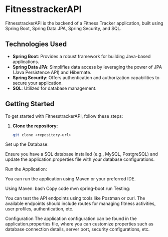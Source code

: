 # FitnesstrackerAPI

FitnesstrackerAPI is the backend of a Fitness Tracker application, built using Spring Boot, Spring Data JPA, Spring Security, and SQL.

## Technologies Used

- **Spring Boot**: Provides a robust framework for building Java-based applications.
- **Spring Data JPA**: Simplifies data access by leveraging the power of JPA (Java Persistence API) and Hibernate.
- **Spring Security**: Offers authentication and authorization capabilities to secure your application.
- **SQL**: Utilized for database management.

## Getting Started

To get started with FitnesstrackerAPI, follow these steps:

1. **Clone the repository:**

   ```bash
   git clone <repository-url>

Set up the Database:

Ensure you have a SQL database installed (e.g., MySQL, PostgreSQL) and update the application.properties file with your database configurations.

Run the Application:

You can run the application using Maven or your preferred IDE.

Using Maven:
bash
Copy code
mvn spring-boot:run
Testing:

You can test the API endpoints using tools like Postman or curl. The available endpoints should include routes for managing fitness activities, user profiles, authentication, etc.

Configuration
The application configuration can be found in the application.properties file, where you can customize properties such as database connection details, server port, security configurations, etc.
